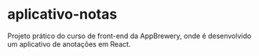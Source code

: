 # aplicativo-notas
Projeto prático do curso de front-end da AppBrewery, onde é desenvolvido um aplicativo de anotações em React.
